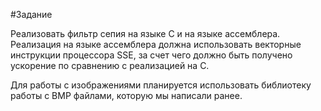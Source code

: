 #Задание

Реализовать фильтр сепия на языке C и на языке ассемблера. Реализация на языке ассемблера должна использовать векторные инструкции процессора SSE, за счет чего должно быть получено ускорение по сравнению с реализацией на C.

Для работы с изображениями планируется использовать библиотеку работы с BMP файлами, которую мы написали ранее.
